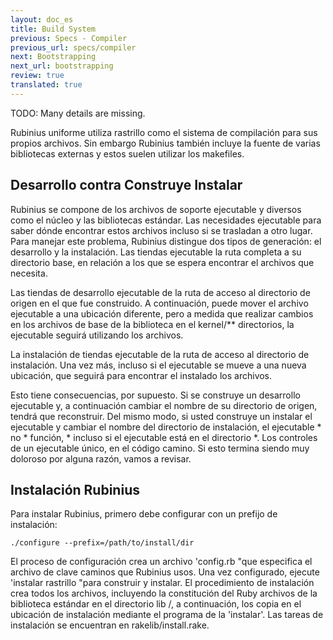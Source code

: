 ```yaml
---
layout: doc_es
title: Build System
previous: Specs - Compiler
previous_url: specs/compiler
next: Bootstrapping
next_url: bootstrapping
review: true
translated: true
---
```


TODO: Many details are missing.

Rubinius uniforme utiliza rastrillo como el sistema de compilación para sus
propios archivos. Sin embargo Rubinius también incluye la fuente de varias
bibliotecas externas y estos suelen utilizar los makefiles.


## Desarrollo contra Construye Instalar

Rubinius se compone de los archivos de soporte ejecutable y diversos como el
núcleo y las bibliotecas estándar. Las necesidades ejecutable para saber dónde
encontrar estos archivos incluso si se trasladan a otro lugar. Para manejar
este problema, Rubinius distingue dos tipos de generación: el desarrollo y la
instalación. Las tiendas ejecutable la ruta completa a su directorio base, en
relación a los que se espera encontrar el archivos que necesita.

Las tiendas de desarrollo ejecutable de la ruta de acceso al directorio de
origen en el que fue construido. A continuación, puede mover el archivo
ejecutable a una ubicación diferente, pero a medida que realizar cambios en
los archivos de base de la biblioteca en el kernel/\*\* directorios, la
ejecutable seguirá utilizando los archivos.

La instalación de tiendas ejecutable de la ruta de acceso al directorio de
instalación. Una vez más, incluso si el ejecutable se mueve a una nueva
ubicación, que seguirá para encontrar el instalado los archivos.

Esto tiene consecuencias, por supuesto. Si se construye un desarrollo
ejecutable y, a continuación cambiar el nombre de su directorio de origen,
tendrá que reconstruir. Del mismo modo, si usted construye un instalar el
ejecutable y cambiar el nombre del directorio de instalación, el ejecutable *
no * función, * incluso si el ejecutable está en el directorio *. Los
controles de un ejecutable único, en el código camino. Si esto termina siendo
muy doloroso por alguna razón, vamos a revisar.


## Instalación Rubinius

Para instalar Rubinius, primero debe configurar con un prefijo de instalación:

    ./configure --prefix=/path/to/install/dir

El proceso de configuración crea un archivo 'config.rb "que especifica el
archivo de clave caminos que Rubinius usos. Una vez configurado, ejecute
'instalar rastrillo "para construir y instalar. El procedimiento de
instalación crea todos los archivos, incluyendo la constitución del Ruby
archivos de la biblioteca estándar en el directorio lib /, a continuación, los
copia en el ubicación de instalación mediante el programa de la 'instalar'.
Las tareas de instalación se encuentran en rakelib/install.rake.
